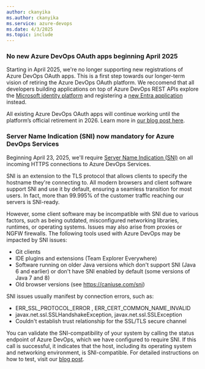 ```yaml
---
author: ckanyika
ms.author: ckanyika
ms.service: azure-devops
ms.date: 4/3/2025
ms.topic: include
---
```


### No new Azure DevOps OAuth apps beginning April 2025

Starting in April 2025, we're no longer supporting new registrations of Azure DevOps OAuth apps. This is a first step towards our longer-term vision of retiring the Azure DevOps OAuth platform. We reccomend that all developers building applications on top of Azure DevOps REST APIs explore the [Microsoft identity platform](/entra/identity-platform/v2-overview) and registering a [new Entra application](/entra/identity-platform/quickstart-register-app?tabs=certificate%2Cexpose-a-web-api) instead.

All existing Azure DevOps OAuth apps will continue working until the platform’s official retirement in 2026. Learn more in [our blog post here](https://devblogs.microsoft.com/devops/no-new-azure-devops-oauth-apps-beginning-february-2025/).

### Server Name Indication (SNI) now mandatory for Azure DevOps Services

Beginning April 23, 2025, we'll require <a href="https://en.wikipedia.org/wiki/Server_Name_Indication" target="_blank">Server Name Indication (SNI)</a> on all incoming HTTPS connections to Azure DevOps Services.

SNI is an extension to the TLS protocol that allows clients to specify the hostname they're connecting to. All modern browsers and client software support SNI and use it by default, ensuring a seamless transition for most users. In fact, more than 99.995% of the customer traffic reaching our servers is SNI-ready.

However, some client software may be incompatible with SNI due to various factors, such as being outdated, misconfigured networking libraries, runtimes, or operating systems. Issues may also arise from proxies or NGFW firewalls. The following tools used with Azure DevOps may be impacted by SNI issues:

*   Git clients
*   IDE plugins and extensions (Team Explorer Everywhere)
*   Software running on older Java versions which don't support SNI (Java 6 and earlier) or don't have SNI enabled by default (some versions of Java 7 and 8)
*   Old browser versions (see https://caniuse.com/sni)

SNI issues usually manifest by connection errors, such as:

*   ERR_SSL_PROTOCOL_ERROR , ERR_CERT_COMMON_NAME_INVALID
*   javax.net.ssl.SSLHandshakeException, javax.net.ssl.SSLException
*   Couldn't establish trust relationship for the SSL/TLS secure channel

You can validate the SNI-compatibility of your system by calling the status endpoint of Azure DevOps, which we have configured to require SNI. If this call is successful, it indicates that the host, including its operating system and networking environment, is SNI-compatible. For detailed instructions on how to test, visit our [blog post](https://devblogs.microsoft.com/devops/sni-mandatory-for-azdo-services/).





